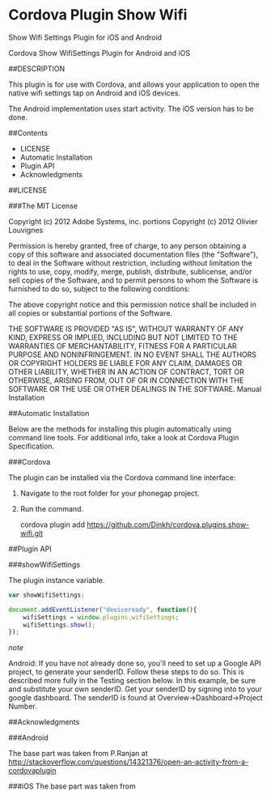 # Cordova Plugin Show Wifi
Show Wifi Settings Plugin for iOS and Android

Cordova Show WifiSettings Plugin for Android and iOS

##DESCRIPTION

This plugin is for use with Cordova, and allows your application to open the native wifi settings tap on Android and iOS devices.

The Android implementation uses start activity.
The iOS version has to be done.

##Contents

- LICENSE
- Automatic Installation
- Plugin API
- Acknowledgments

##LICENSE

###The MIT License

Copyright (c) 2012 Adobe Systems, inc.
portions Copyright (c) 2012 Olivier Louvignes

Permission is hereby granted, free of charge, to any person obtaining a copy
of this software and associated documentation files (the "Software"), to deal
in the Software without restriction, including without limitation the rights
to use, copy, modify, merge, publish, distribute, sublicense, and/or sell
copies of the Software, and to permit persons to whom the Software is
furnished to do so, subject to the following conditions:

The above copyright notice and this permission notice shall be included in
all copies or substantial portions of the Software.

THE SOFTWARE IS PROVIDED "AS IS", WITHOUT WARRANTY OF ANY KIND, EXPRESS OR
IMPLIED, INCLUDING BUT NOT LIMITED TO THE WARRANTIES OF MERCHANTABILITY,
FITNESS FOR A PARTICULAR PURPOSE AND NONINFRINGEMENT. IN NO EVENT SHALL THE
AUTHORS OR COPYRIGHT HOLDERS BE LIABLE FOR ANY CLAIM, DAMAGES OR OTHER
LIABILITY, WHETHER IN AN ACTION OF CONTRACT, TORT OR OTHERWISE, ARISING FROM,
OUT OF OR IN CONNECTION WITH THE SOFTWARE OR THE USE OR OTHER DEALINGS IN
THE SOFTWARE.
Manual Installation

##Automatic Installation

Below are the methods for installing this plugin automatically using command line tools. For additional info, take a look at Cordova Plugin Specification.

###Cordova

The plugin can be installed via the Cordova command line interface:

1. Navigate to the root folder for your phonegap project.
2. Run the command.

    cordova plugin add https://github.com/Dinkh/cordova.plugins.show-wifi.git

##Plugin API

###showWifiSettings

The plugin instance variable.

```javascript
var showWifiSettings;

document.addEventListener("deviceready", function(){
    wifiSettings = window.plugins.wifiSettings;
    wifiSettings.show();
});
```

*note*

Android: If you have not already done so, you'll need to set up a Google API project, to generate your senderID. Follow these steps to do so. This is described more fully in the Testing section below. In this example, be sure and substitute your own senderID. Get your senderID by signing into to your google dashboard. The senderID is found at Overview->Dashboard->Project Number.

##Acknowledgments

###Android

The base part was taken from P.Ranjan at
http://stackoverflow.com/questions/14321376/open-an-activity-from-a-cordovaplugin

###iOS
The base part was taken from